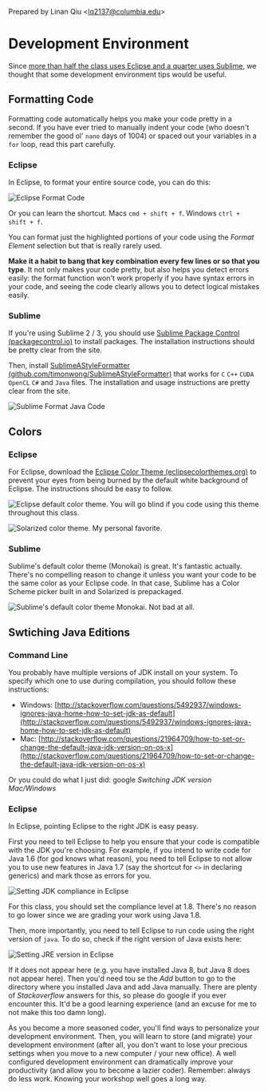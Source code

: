 Prepared by Linan Qiu <[lq2137@columbia.edu](lq2137@columbia.edu)>

# Development Environment

Since [more than half the class uses Eclipse and a quarter uses Sublime](https://piazza.com/class/ijfyurrye2g1oc?cid=55), we thought that some development environment tips would be useful.

## Formatting Code

Formatting code automatically helps you make your code pretty in a second. If you have ever tried to manually indent your code (who doesn't remember the good ol' `nano` days of 1004) or spaced out your variables in a `for` loop, read this part carefully.

### Eclipse

In Eclipse, to format your entire source code, you can do this:

![Eclipse Format Code](eclipse-format.png)

Or you can learn the shortcut. Macs `cmd + shift + f`. Windows `ctrl + shift + f`.

You can format just the highlighted portions of your code using the *Format Element* selection but that is really rarely used.

**Make it a habit to bang that key combination every few lines or so that you type**. It not only makes your code pretty, but also helps you detect errors easily: the format function won't work properly if you have syntax errors in your code, and seeing the code clearly allows you to detect logical mistakes easily.

### Sublime

If you're using Sublime 2 / 3, you should use [Sublime Package Control (packagecontrol.io)](https://packagecontrol.io/) to install packages. The installation instructions should be pretty clear from the site.

Then, install [SublimeAStyleFormatter (github.com/timonwong/SublimeAStyleFormatter)](https://github.com/timonwong/SublimeAStyleFormatter) that works for `C` `C++` `CUDA` `OpenCL` `C#` and `Java` files. The installation and usage instructions are pretty clear from the site.

![Sublime Format `Java` Code](sublime-format.png)

## Colors

### Eclipse

For Eclipse, download the [Eclipse Color Theme (eclipsecolorthemes.org)](http://eclipsecolorthemes.org/) to prevent your eyes from being burned by the default white background of Eclipse. The instructions should be easy to follow.

![Eclipse default color theme. You will go blind if you code using this theme throughout this class.](eclipse-color-default.png)

![Solarized color theme. My personal favorite.](eclipse-color-solarized.png)

### Sublime

Sublime's default color theme (Monokai) is great. It's fantastic actually. There's no compelling reason to change it unless you want your code to be the same color as your Eclipse code. In that case, Sublime has a Color Scheme picker built in and Solarized is prepackaged.

![Sublime's default color theme Monokai. Not bad at all.](sublime-monokai.png)

## Swtiching Java Editions

### Command Line

You probably have multiple versions of JDK install on your system. To specify which one to use during compilation, you should follow these instructions:

- Windows: [http://stackoverflow.com/questions/5492937/windows-ignores-java-home-how-to-set-jdk-as-default](http://stackoverflow.com/questions/5492937/windows-ignores-java-home-how-to-set-jdk-as-default)
- Mac: [http://stackoverflow.com/questions/21964709/how-to-set-or-change-the-default-java-jdk-version-on-os-x](http://stackoverflow.com/questions/21964709/how-to-set-or-change-the-default-java-jdk-version-on-os-x)

Or you could do what I just did: google *Switching JDK version Mac/Windows*

### Eclipse

In Eclipse, pointing Eclipse to the right JDK is easy peasy.

First you need to tell Eclipse to help you ensure that your code is compatible with the JDK you're choosing. For example, if you intend to write code for Java 1.6 (for god knows what reason), you need to tell Eclipse to not allow you to use new features in Java 1.7 (say the shortcut for `<>` in declaring generics) and mark those as errors for you.

![Setting JDK compliance in Eclipse](eclipse-jdk-1.png)


For this class, you should set the compliance level at 1.8. There's no reason to go lower since we are grading your work using Java 1.8.

Then, more importantly, you need to tell Eclipse to run code using the right version of `java`. To do so, check if the right version of Java exists here:

![Setting JRE version in Eclipse](eclipse-jdk-2.png)

If it does not appear here (e.g. you have installed Java 8, but Java 8 does not appear here). Then you'd need tou se the *Add* button to go to the directory where you installed Java and add Java manually. There are plenty of *Stackoverflow* answers for this, so please do google if you ever encounter this. It'd be a good learning experience (and an excuse for me to not make this too damn long).

As you become a more seasoned coder, you'll find ways to personalize your development environment. Then, you will learn to store (and migrate) your development environment (after all, you don't want to lose your precious settings when you move to a new computer / your new office). A well configured development environment can dramatically improve your productivity (and allow you to become a lazier coder). Remember: always do less work. Knowing your workshop well goes a long way.
